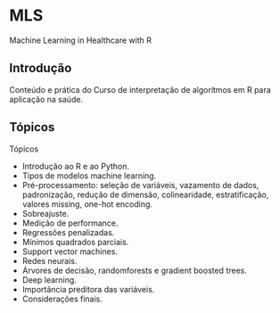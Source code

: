 # MLS
Machine Learning in Healthcare with R

## Introdução
Conteúdo e prática do Curso de interpretação de algorítmos em R para aplicação na saúde.

## Tópicos
Tópicos 
- Introdução ao R e ao Python.
- Tipos de modelos machine learning.
- Pré-processamento: seleção de variáveis, vazamento de dados, padronização, redução de dimensão, colinearidade, estratificação, valores missing, one-hot encoding.
- Sobreajuste.
- Medição de performance.
- Regressões penalizadas.
- Mínimos quadrados parciais.
- Support vector machines.
- Redes neurais.
- Árvores de decisão, randomforests e gradient boosted trees.
- Deep learning.
- Importância preditora das variáveis.
- Considerações finais. 

